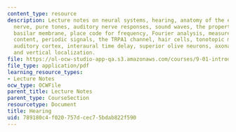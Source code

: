 ```yaml
---
content_type: resource
description: Lecture notes on neural systems, hearing, anatomy of the ear, the auditory
  nerve, pure tones, auditory nerve responses, sound waves, the properties of the
  basilar membrane, place code for frequency, Fourier analysis, measures of frequency
  content, periodic signals, the TRPA1 channel, hair cells, tonotopic maps, the primary
  auditory cortex, interaural time delay, superior olive neurons, axonal delay lines,
  and vertical localization.
file: https://ol-ocw-studio-app-qa.s3.amazonaws.com/courses/9-01-introduction-to-neuroscience-fall-2007/789180c4f020757dcec75bdab822f590_12_hearing.pdf
file_type: application/pdf
learning_resource_types:
- Lecture Notes
ocw_type: OCWFile
parent_title: Lecture Notes
parent_type: CourseSection
resourcetype: Document
title: Hearing
uid: 789180c4-f020-757d-cec7-5bdab822f590
---
```

